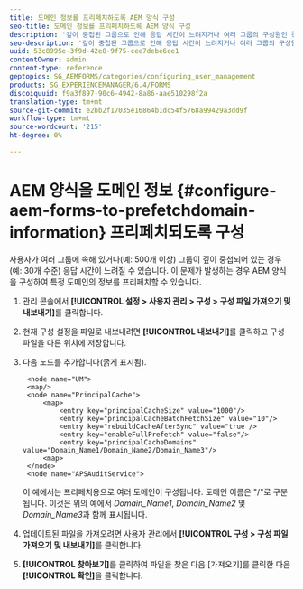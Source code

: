 ```yaml
---
title: 도메인 정보를 프리페치하도록 AEM 양식 구성
seo-title: 도메인 정보를 프리페치하도록 AEM 양식 구성
description: '깊이 중첩된 그룹으로 인해 응답 시간이 느려지거나 여러 그룹의 구성원인 경우 도메인 정보를 프리페치하도록 AEM 양식을 구성합니다. '
seo-description: '깊이 중첩된 그룹으로 인해 응답 시간이 느려지거나 여러 그룹의 구성원인 경우 도메인 정보를 프리페치하도록 AEM 양식을 구성합니다. '
uuid: 53c8995e-3f9d-42e8-9f75-cee7debe6ce1
contentOwner: admin
content-type: reference
geptopics: SG_AEMFORMS/categories/configuring_user_management
products: SG_EXPERIENCEMANAGER/6.4/FORMS
discoiquuid: f9a3f897-90c6-4942-8a86-aae510298f2a
translation-type: tm+mt
source-git-commit: e2bb2f17035e16864b1dc54f5768a99429a3dd9f
workflow-type: tm+mt
source-wordcount: '215'
ht-degree: 0%

---
```



# AEM 양식을 도메인 정보 {#configure-aem-forms-to-prefetchdomain-information} 프리페치되도록 구성

사용자가 여러 그룹에 속해 있거나(예: 500개 이상) 그룹이 깊이 중첩되어 있는 경우(예: 30개 수준) 응답 시간이 느려질 수 있습니다. 이 문제가 발생하는 경우 AEM 양식을 구성하여 특정 도메인의 정보를 프리페치할 수 있습니다.

1. 관리 콘솔에서 **[!UICONTROL 설정 > 사용자 관리 > 구성 > 구성 파일 가져오기 및 내보내기]**&#x200B;를 클릭합니다.
1. 현재 구성 설정을 파일로 내보내려면 **[!UICONTROL 내보내기]**&#x200B;를 클릭하고 구성 파일을 다른 위치에 저장합니다.
1. 다음 노드를 추가합니다(굵게 표시됨).

   ```as3
    <node name="UM"> 
    <map/>  
    <node name="PrincipalCache"> 
        <map> 
            <entry key="principalCacheSize" value="1000"/> 
            <entry key="principalCacheBatchFetchSize" value="10"/> 
            <entry key="rebuildCacheAfterSync" value="true /> 
            <entry key="enableFullPrefetch" value="false"/> 
            <entry key="principalCacheDomains" value="Domain_Name1/Domain_Name2/Domain_Name3"/> 
        <map> 
    </node> 
    <node name="APSAuditService">
   ```

   이 예에서는 프리페치용으로 여러 도메인이 구성됩니다. 도메인 이름은 &quot;/&quot;로 구분됩니다. 이것은 위의 예에서 *Domain_Name1*, *Domain_Name2* 및 *Domain_Name3*&#x200B;과 함께 표시됩니다.

1. 업데이트된 파일을 가져오려면 사용자 관리에서 **[!UICONTROL 구성 > 구성 파일 가져오기 및 내보내기]**&#x200B;를 클릭합니다.
1. **[!UICONTROL 찾아보기]**&#x200B;를 클릭하여 파일을 찾은 다음 [가져오기]를 클릭한 다음 **[!UICONTROL 확인]**&#x200B;을 클릭합니다.

